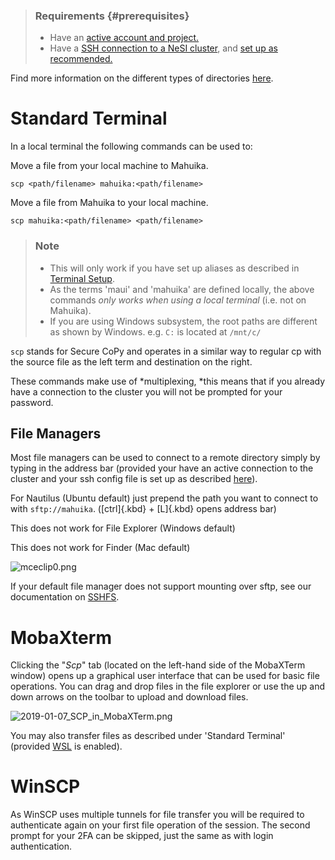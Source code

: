 > ### Requirements {#prerequisites}
>
> -   Have an [active account and
>     project.](https://support.nesi.org.nz/hc/en-gb/sections/360000196195-Accounts-Projects)
> -   Have a [SSH connection to a NeSI
>     cluster](https://support.nesi.org.nz/hc/en-gb/articles/360001016335),
>     and [set up as
>     recommended.](https://support.nesi.org.nz/hc/en-gb/sections/360000189696)

Find more information on the different types of directories
[here](https://support.nesi.org.nz/hc/en-gb/articles/360000177256).

Standard Terminal
=================

In a local terminal the following commands can be used to:

Move a file from your local machine to Mahuika.

    scp <path/filename> mahuika:<path/filename>

Move a file from Mahuika to your local machine.

    scp mahuika:<path/filename> <path/filename>

> ### Note
>
> -   This will only work if you have set up aliases as described in
>     [Terminal
>     Setup](https://support.nesi.org.nz/hc/en-gb/articles/360000625535-Terminal-Setup-MacOS-Linux-).
> -   As the terms \'maui\' and \'mahuika\' are defined locally, the
>     above commands *only works when using a local terminal* (i.e. not
>     on Mahuika).
> -   If you are using Windows subsystem, the root paths are different
>     as shown by Windows. e.g. `C:` is located at `/mnt/c/`

`scp` stands for Secure CoPy and operates in a similar way to regular cp
with the source file as the left term and destination on the right.

These commands make use of *multiplexing, *this means that if you
already have a connection to the cluster you will not be prompted for
your password.

File Managers 
--------------

Most file managers can be used to connect to a remote directory simply
by typing in the address bar (provided your have an active connection to
the cluster and your ssh config file is set up as described
[here](https://support.nesi.org.nz/hc/en-gb/articles/360000625535)).

For Nautilus (Ubuntu default) just prepend the path you want to connect
to with `sftp://mahuika`. ([ctrl]{.kbd} + [L]{.kbd} opens address bar)

This does not work for File Explorer (Windows default)

This does not work for Finder (Mac default)

![mceclip0.png](https://support.nesi.org.nz/hc/article_attachments/360003129656/mceclip0.png)

If your default file manager does not support mounting over sftp, see
our documentation
on [SSHFS](https://support.nesi.org.nz/hc/en-gb/articles/360000621135).

MobaXterm
=========

Clicking the \"*Scp*\" tab (located on the left-hand side of the
MobaXTerm window) opens up a graphical user interface that can be used
for basic file operations. You can drag and drop files in the file
explorer or use the up and down arrows on the toolbar to upload and
download files.

![2019-01-07\_SCP\_in\_MobaXTerm.png](https://support.nesi.org.nz/hc/article_attachments/360001503115/2019-01-07_SCP_in_MobaXTerm.png)

You may also transfer files as described under \'Standard Terminal\'
(provided
[WSL](https://support.nesi.org.nz/hc/en-gb/articles/360001075575) is
enabled).

WinSCP
======

As WinSCP uses multiple tunnels for file transfer you will be required
to authenticate again on your first file operation of the session. The
second prompt for your 2FA can be skipped, just the same as with login
authentication.

 

 

 

 
